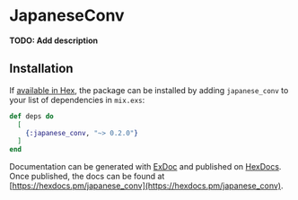 # JapaneseConv

**TODO: Add description**

## Installation

If [available in Hex](https://hex.pm/docs/publish), the package can be installed
by adding `japanese_conv` to your list of dependencies in `mix.exs`:

```elixir
def deps do
  [
    {:japanese_conv, "~> 0.2.0"}
  ]
end
```

Documentation can be generated with [ExDoc](https://github.com/elixir-lang/ex_doc)
and published on [HexDocs](https://hexdocs.pm). Once published, the docs can
be found at [https://hexdocs.pm/japanese_conv](https://hexdocs.pm/japanese_conv).

